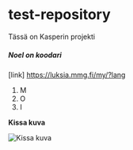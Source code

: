 # test-repository
Tässä on Kasperin projekti
##### Noel on koodari
[link] https://luksia.mmg.fi/my/?lang

1. M
2. O
3. I

**Kissa kuva**

![Kissa kuva](https://www.google.com/images/branding/googlelogo/1x/googlelogo_light_color_272x92dp.png)
